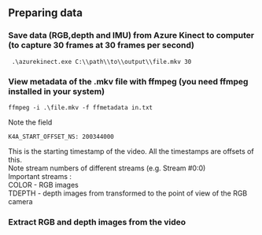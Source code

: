## Preparing data

### Save data (RGB,depth and IMU) from Azure Kinect to computer (to capture 30 frames at 30 frames per second)
```
 .\azurekinect.exe C:\\path\\to\\output\\file.mkv 30
 ```
 
 ### View metadata of the .mkv file with ffmpeg (you need ffmpeg installed in your system)
 ```
 ffmpeg -i .\file.mkv -f ffmetadata in.txt
 ```
 
 Note the field 
 ```
 K4A_START_OFFSET_NS: 200344000
 ```
 This is the starting timestamp of the video. All the timestamps are offsets of this.\
 Note stream numbers of different streams (e.g.  Stream #0:0)\
 Important streams :\
 COLOR - RGB images \
 TDEPTH - depth images from transformed to the point of view of the RGB camera
 
 ### Extract RGB and depth images from the video
 
 
